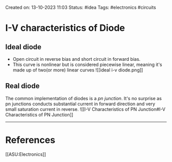 Created on: 13-10-2023 11:03
Status: #idea
Tags: #electronics #circuits 
# I-V characteristics of Diode
## Ideal diode
- Open circuit in reverse bias and short circuit in forward bias. 
- This curve is nonlinear but is considered piecewise linear, meaning it's made up of two(or more) linear curves
![[ideal i-v diode.png]]
## Real diode
The common implementation of diodes is a _pn junction_. It's no surprise as pn junctions conducts substantial current in forward direction and very small saturation current in reverse.
![[I-V Characteristics of PN Junction#I-V Characteristics of PN Junction]]



-----------------
# References
[[ASU:Electronics]]